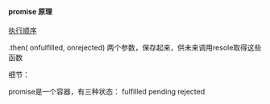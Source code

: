 #### promise 原理


[执行顺序](./顺序.png)

.then( onfulfilled, onrejected)  两个参数，保存起来，供未来调用resole取得这些函数

细节：

promise是一个容器，有三种状态：
fulfilled
pending
rejected

